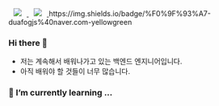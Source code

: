 <a href="https://instagram.com/alpox.dev">
    <img 
        src="http://img.shields.io/badge/-Instagram-black?style=flat&logo=Instagram&link=https://www.instagram.com/rh_plus_sc/"
        style="height : auto; margin-left : 10px; margin-right : 10px;"/>
</a>
<a href="https://instagram.com/alpox.dev">
    <img 
        src="https://img.shields.io/badge/%F0%9F%93%A7-duafogjs%40naver.com-yellowgreen"
        style="height : auto; margin-left : 10px; margin-right : 10px;"/>
</a>
https://img.shields.io/badge/%F0%9F%93%A7-duafogjs%40naver.com-yellowgreen

### Hi there 👋
- 저는 계속해서 배워나가고 있는 백엔드 엔지니어입니다.
- 아직 배워야 할 것들이 너무 많습니다.


### 🌱 I’m currently learning ...



<!--
**heon98/heon98** is a ✨ _special_ ✨ repository because its `README.md` (this file) appears on your GitHub profile.

Here are some ideas to get you started:

- 🌱 I’m currently learning ...

- 👯 I’m looking to collaborate on ...
- 🤔 I’m looking for help with ...
- 💬 Ask me about ...
- 📫 How to reach me: ...
- 😄 Pronouns: ...
- ⚡ Fun fact: ...
-->
